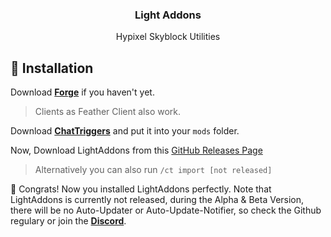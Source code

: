 <h3 align="center">Light Addons</h3>
<p align="center">Hypixel Skyblock Utilities</p>

## 📝 Installation

Download **[Forge](https://files.minecraftforge.net/net/minecraftforge/forge/index_1.8.9.html)** if you haven't yet.
> Clients as Feather Client also work.

Download **[ChatTriggers](https://www.chattriggers.com)** and put it into your `mods` folder.

Now, Download LightAddons from this [GitHub Releases Page](https://github.com/quellee/light/releases)
> Alternatively you can also run `/ct import [not released]`



:confetti_ball: Congrats! Now you installed LightAddons perfectly. Note that LightAddons is currently not released, during the Alpha & Beta Version, there will be no Auto-Updater or Auto-Update-Notifier, so check the Github regulary or join the **[Discord](https://discord.gg/GUC3mBA49K)**.

